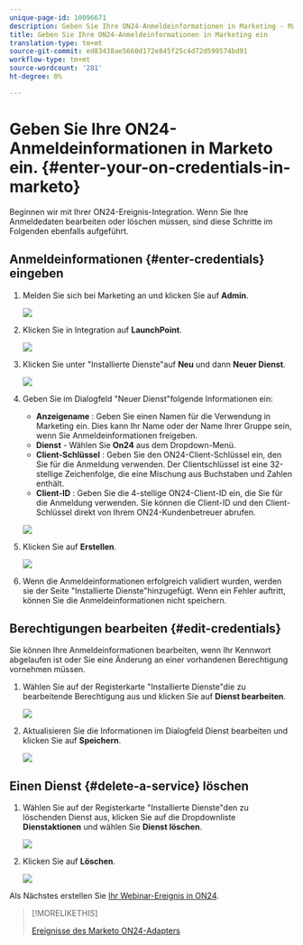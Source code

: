 ```yaml
---
unique-page-id: 10096671
description: Geben Sie Ihre ON24-Anmeldeinformationen in Marketing - Marketing Docs - Produktdokumentation ein.
title: Geben Sie Ihre ON24-Anmeldeinformationen in Marketing ein
translation-type: tm+mt
source-git-commit: ed83438ae5660d172e845f25c4d72d599574bd91
workflow-type: tm+mt
source-wordcount: '281'
ht-degree: 0%

---
```



# Geben Sie Ihre ON24-Anmeldeinformationen in Marketo ein. {#enter-your-on-credentials-in-marketo}

Beginnen wir mit Ihrer ON24-Ereignis-Integration. Wenn Sie Ihre Anmeldedaten bearbeiten oder löschen müssen, sind diese Schritte im Folgenden ebenfalls aufgeführt.

## Anmeldeinformationen {#enter-credentials} eingeben

1. Melden Sie sich bei Marketing an und klicken Sie auf **Admin**.

   ![](assets/admin.png)

1. Klicken Sie in Integration auf **LaunchPoint**.

   ![](assets/image2015-12-22-13-3a15-3a38.png)

1. Klicken Sie unter &quot;Installierte Dienste&quot;auf **Neu** und dann **Neuer Dienst**.

   ![](assets/image2015-12-22-13-3a18-3a54.png)

1. Geben Sie im Dialogfeld &quot;Neuer Dienst&quot;folgende Informationen ein:

   * **Anzeigename** : Geben Sie einen Namen für die Verwendung in Marketing ein. Dies kann Ihr Name oder der Name Ihrer Gruppe sein, wenn Sie Anmeldeinformationen freigeben.
   * **Dienst**  - Wählen Sie  **On24** aus dem Dropdown-Menü.
   * **Client-Schlüssel** : Geben Sie den ON24-Client-Schlüssel ein, den Sie für die Anmeldung verwenden. Der Clientschlüssel ist eine 32-stellige Zeichenfolge, die eine Mischung aus Buchstaben und Zahlen enthält.
   * **Client-ID** : Geben Sie die 4-stellige ON24-Client-ID ein, die Sie für die Anmeldung verwenden. Sie können die Client-ID und den Client-Schlüssel direkt von Ihrem ON24-Kundenbetreuer abrufen.

   ![](assets/image2015-12-22-13-3a38-3a52.png)

1. Klicken Sie auf **Erstellen**.

   ![](assets/image2015-12-22-13-3a28-3a55.png)

1. Wenn die Anmeldeinformationen erfolgreich validiert wurden, werden sie der Seite &quot;Installierte Dienste&quot;hinzugefügt. Wenn ein Fehler auftritt, können Sie die Anmeldeinformationen nicht speichern.

## Berechtigungen bearbeiten {#edit-credentials}

Sie können Ihre Anmeldeinformationen bearbeiten, wenn Ihr Kennwort abgelaufen ist oder Sie eine Änderung an einer vorhandenen Berechtigung vornehmen müssen.

1. Wählen Sie auf der Registerkarte &quot;Installierte Dienste&quot;die zu bearbeitende Berechtigung aus und klicken Sie auf **Dienst bearbeiten**.

   ![](assets/six.png)

1. Aktualisieren Sie die Informationen im Dialogfeld Dienst bearbeiten und klicken Sie auf **Speichern**.

   ![](assets/seven.png)

## Einen Dienst {#delete-a-service} löschen

1. Wählen Sie auf der Registerkarte &quot;Installierte Dienste&quot;den zu löschenden Dienst aus, klicken Sie auf die Dropdownliste **Dienstaktionen** und wählen Sie **Dienst löschen**.

   ![](assets/eight.png)

1. Klicken Sie auf **Löschen**.

   ![](assets/nine.png)

Als Nächstes erstellen Sie [Ihr Webinar-Ereignis in ON24](/help/marketo/product-docs/demand-generation/events/create-an-event/create-an-event-with-the-marketo-on24-adapter/create-your-webinar-event-in-on24.md).

>[!MORELIKETHIS]
>
>[Ereignisse des Marketo ON24-Adapters](/help/marketo/product-docs/demand-generation/events/create-an-event/create-an-event-with-the-marketo-on24-adapter/understanding-marketo-on24-adapter-events.md)
